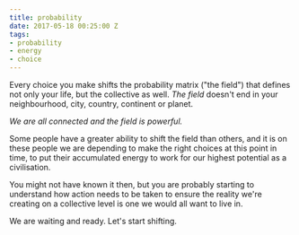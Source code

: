 ```yaml
---
title: probability
date: 2017-05-18 00:25:00 Z
tags:
- probability
- energy
- choice
---
```


Every choice you make shifts the probability matrix ("the field") that defines not only your life, but the collective as well. *The field* doesn't end in your neighbourhood, city, country, continent or planet.

*We are all connected and the field is powerful.*

Some people have a greater ability to shift the field than others, and it is on these people we are depending to make the right choices at this point in time, to put their accumulated energy to work for our highest potential as a civilisation.

You might not have known it then, but you are probably starting to understand how action needs to be taken to ensure the reality we're creating on a collective level is one we would all want to live in.

We are waiting and ready. Let's start shifting.